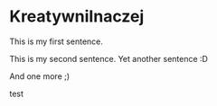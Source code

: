 # KreatywniInaczej

This is my first sentence.

This is my second sentence.
Yet another sentence :D

And one more ;)

test
